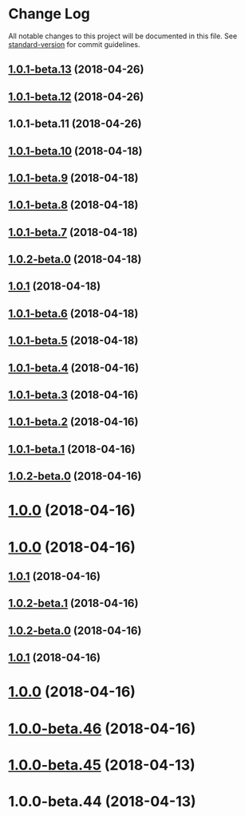 # Change Log

All notable changes to this project will be documented in this file. See [standard-version](https://github.com/conventional-changelog/standard-version) for commit guidelines.

<a name="1.0.1-beta.13"></a>
## [1.0.1-beta.13](https://github.com/ll84273096/rock-queue/compare/v1.0.1-beta.12...v1.0.1-beta.13) (2018-04-26)



<a name="1.0.1-beta.12"></a>
## [1.0.1-beta.12](https://github.com/ll84273096/rock-queue/compare/v1.0.1-beta.11...v1.0.1-beta.12) (2018-04-26)



<a name="1.0.1-beta.11"></a>
## 1.0.1-beta.11 (2018-04-26)



<a name="1.0.1-beta.10"></a>
## [1.0.1-beta.10](https://github.com/ll84273096/rock-queue/compare/v1.0.1-beta.9...v1.0.1-beta.10) (2018-04-18)



<a name="1.0.1-beta.9"></a>
## [1.0.1-beta.9](https://github.com/ll84273096/rock-queue/compare/v1.0.1-beta.8...v1.0.1-beta.9) (2018-04-18)



<a name="1.0.1-beta.8"></a>
## [1.0.1-beta.8](https://github.com/ll84273096/rock-queue/compare/v1.0.1-beta.7...v1.0.1-beta.8) (2018-04-18)



<a name="1.0.1-beta.7"></a>
## [1.0.1-beta.7](https://github.com/ll84273096/rock-queue/compare/v1.0.1-beta.6...v1.0.1-beta.7) (2018-04-18)



<a name="1.0.2-beta.0"></a>
## [1.0.2-beta.0](https://github.com/ll84273096/rock-queue/compare/v1.0.1-beta.6...v1.0.2-beta.0) (2018-04-18)



<a name="1.0.1"></a>
## [1.0.1](https://github.com/ll84273096/rock-queue/compare/v1.0.1-beta.6...v1.0.1) (2018-04-18)



<a name="1.0.1-beta.6"></a>
## [1.0.1-beta.6](https://github.com/ll84273096/rock-queue/compare/v1.0.1-beta.5...v1.0.1-beta.6) (2018-04-18)



<a name="1.0.1-beta.5"></a>
## [1.0.1-beta.5](https://github.com/ll84273096/rock-queue/compare/v1.0.1-beta.4...v1.0.1-beta.5) (2018-04-18)



<a name="1.0.1-beta.4"></a>
## [1.0.1-beta.4](https://github.com/ll84273096/rock-queue/compare/v1.0.1-beta.3...v1.0.1-beta.4) (2018-04-16)



<a name="1.0.1-beta.3"></a>
## [1.0.1-beta.3](https://github.com/ll84273096/rock-queue/compare/v1.0.1-beta.2...v1.0.1-beta.3) (2018-04-16)



<a name="1.0.1-beta.2"></a>
## [1.0.1-beta.2](https://github.com/ll84273096/rock-queue/compare/v1.0.1-beta.1...v1.0.1-beta.2) (2018-04-16)



<a name="1.0.1-beta.1"></a>
## [1.0.1-beta.1](https://github.com/ll84273096/rock-queue/compare/v1.0.2-beta.1...v1.0.1-beta.1) (2018-04-16)



<a name="1.0.2-beta.0"></a>
## [1.0.2-beta.0](https://github.com/ll84273096/rock-queue/compare/v1.0.2-beta.1...v1.0.2-beta.0) (2018-04-16)



<a name="1.0.0"></a>
# [1.0.0](https://github.com/ll84273096/rock-queue/compare/v1.0.2-beta.1...v1.0.0) (2018-04-16)



<a name="1.0.0"></a>
# [1.0.0](https://github.com/ll84273096/rock-queue/compare/v1.0.2-beta.1...v1.0.0) (2018-04-16)



<a name="1.0.1"></a>
## [1.0.1](https://github.com/ll84273096/rock-queue/compare/v1.0.2-beta.1...v1.0.1) (2018-04-16)



<a name="1.0.2-beta.1"></a>
## [1.0.2-beta.1](https://github.com/ll84273096/rock-queue/compare/v1.0.2-beta.0...v1.0.2-beta.1) (2018-04-16)



<a name="1.0.2-beta.0"></a>
## [1.0.2-beta.0](https://github.com/ll84273096/rock-queue/compare/v1.0.1...v1.0.2-beta.0) (2018-04-16)



<a name="1.0.1"></a>
## [1.0.1](https://github.com/ll84273096/rock-queue/compare/v1.0.0...v1.0.1) (2018-04-16)



<a name="1.0.0"></a>
# [1.0.0](https://github.com/ll84273096/rock-queue/compare/v1.0.0-beta.46...v1.0.0) (2018-04-16)



<a name="1.0.0-beta.46"></a>
# [1.0.0-beta.46](https://github.com/ll84273096/rock-queue/compare/v1.0.0-beta.45...v1.0.0-beta.46) (2018-04-16)



<a name="1.0.0-beta.45"></a>
# [1.0.0-beta.45](https://github.com/ll84273096/rock-queue/compare/v1.0.0-beta.44...v1.0.0-beta.45) (2018-04-13)



<a name="1.0.0-beta.44"></a>
# 1.0.0-beta.44 (2018-04-13)
